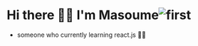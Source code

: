 # Hi there 👋🏻 I'm Masoume![first](https://user-images.githubusercontent.com/77051165/160393530-254d8672-80d8-46aa-a70e-8c5ea6531750.jpeg)

- someone who currently learning react.js 👀🌱 
